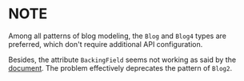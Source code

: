 ﻿# NOTE

Among all patterns of blog modeling, the `Blog` and `Blog4` types are preferred, which don't require additional API configuration.

Besides, the attribute `BackingField` seems not working as said by the [document](https://learn.microsoft.com/en-us/ef/core/modeling/backing-field?tabs=data-annotations). The problem effectively deprecates the pattern of `Blog2`.